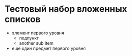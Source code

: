 # Тестовый набор вложенных списков

- элемент первого уровня
    - подпункт
    - another sub item
- еще один предмет первого уровня
